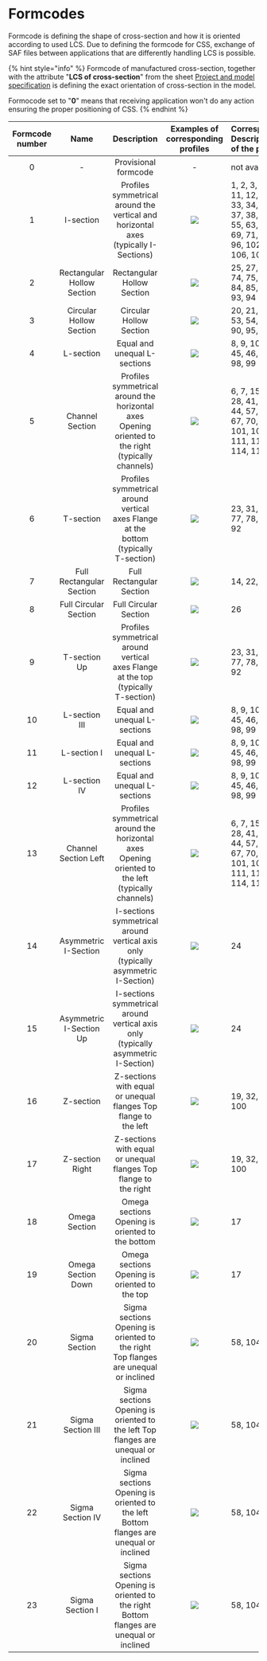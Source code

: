 # Formcodes

Formcode is defining the shape of cross-section and how it is oriented according to used LCS. Due to defining the formcode for CSS, exchange of SAF files between applications that are differently handling LCS is possible.

{% hint style="info" %}
Formcode of manufactured cross-section, together with the attribute "**LCS of cross-section**" from the sheet [Project and model specification](../getting-started/project-and-model-specifications/#project) is defining the exact orientation of cross-section in the model.

Formocode set to "**0**" means that receiving application won't do any action ensuring the proper positioning of CSS.
{% endhint %}

| Formcode number | Name | Description | Examples of corresponding profiles | Corresponding Description ID of the profile |
| :---: | :---: | :---: | :---: | :--- |
| 0 | - | Provisional formcode | - | not available |
| 1 | I-section | Profiles symmetrical around the vertical and horizontal axes \(typically I-Sections\) | ![](../.gitbook/assets/42_fc_01.png) | 1, 2, 3, 4, 5, 11, 12, 13, 29, 33, 34, 35, 36, 37, 38, 39, 40, 55, 63, 64, 68, 69, 71, 72, 91, 96, 102, 105, 106, 109, 110 |
| 2 | Rectangular Hollow Section | Rectangular Hollow Section | ![](../.gitbook/assets/42_fc_02.png) | 25, 27, 49, 50, 74, 75, 82, 83, 84, 85, 86, 87, 93, 94 |
| 3 | Circular Hollow Section | Circular Hollow Section | ![](../.gitbook/assets/42_fc_03.png) | 20, 21, 51, 52, 53, 54,88, 89, 90, 95, 103 |
| 4 | L-section | Equal and unequal L-sections | ![](../.gitbook/assets/42_fc_04.png) | 8, 9, 10, 16, 45, 46, 65, 73, 98, 99 |
| 5 | Channel Section | Profiles symmetrical around the horizontal axes Opening oriented to the right \(typically channels\) | ![](../.gitbook/assets/42_fc_05.png) | 6, 7, 15, 18, 28, 41, 42, 43, 44, 57, 62, 66, 67, 70, 76, 97, 101, 107, 108, 111, 112, 113, 114, 115, 118 |
| 6 | T-section | Profiles symmetrical around vertical axes Flange at the bottom \(typically T-section\)  | ![](../.gitbook/assets/42_fc_06.png) | 23, 31, 47, 48, 77, 78, 80, 81, 92 |
| 7 | Full Rectangular Section | Full Rectangular Section | ![](../.gitbook/assets/42_fc_07.png) | 14, 22, 30, 79 |
| 8 | Full Circular Section | Full Circular Section | ![](../.gitbook/assets/42_fc_08.png) | 26 |
| 9 | T-section Up | Profiles symmetrical around vertical axes Flange at the top \(typically T-section\) | ![](../.gitbook/assets/42_fc_09.png) | 23, 31, 47, 48, 77, 78, 80, 81, 92 |
| 10 | L-section III | Equal and unequal L-sections | ![](../.gitbook/assets/42_fc_10.png) | 8, 9, 10, 16, 45, 46, 65, 73, 98, 99 |
| 11 | L-section I | Equal and unequal L-sections | ![](../.gitbook/assets/42_fc_11.png) | 8, 9, 10, 16, 45, 46, 65, 73, 98, 99 |
| 12 | L-section IV | Equal and unequal L-sections | ![](../.gitbook/assets/42_fc_12.png) | 8, 9, 10, 16, 45, 46, 65, 73, 98, 99 |
| 13 | Channel Section Left | Profiles symmetrical around the horizontal axes Opening oriented to the left \(typically channels\) | ![](../.gitbook/assets/42_fc_13.png) | 6, 7, 15, 18, 28, 41, 42, 43, 44, 57, 62, 66, 67, 70, 76, 97, 101, 107, 108, 111, 112, 113, 114, 115, 118 |
| 14 | Asymmetric I-Section | I-sections symmetrical around vertical axis only \(typically asymmetric I-Section\) | ![](../.gitbook/assets/42_fc_14.png) | 24 |
| 15 | Asymmetric I-Section Up | I-sections symmetrical around vertical axis only \(typically asymmetric I-Section\) | ![](../.gitbook/assets/42_fc_15.png) | 24 |
| 16 | Z-section | Z-sections with equal or unequal flanges Top flange to the left | ![](../.gitbook/assets/42_fc_16.png) | 19, 32, 56, 100 |
| 17 | Z-section Right | Z-sections with equal or unequal flanges Top flange to the right | ![](../.gitbook/assets/42_fc_17.png) | 19, 32, 56, 100 |
| 18 | Omega Section | Omega sections Opening is oriented to the bottom | ![](../.gitbook/assets/42_fc_18.png) | 17 |
| 19 | Omega Section Down | Omega sections Opening is oriented to the top | ![](../.gitbook/assets/42_fc_19.png) | 17 |
| 20 | Sigma Section | Sigma sections Opening is oriented to the right Top flanges are unequal or inclined | ![](../.gitbook/assets/42_fc_20.png) | 58, 104 |
| 21 | Sigma Section III | Sigma sections Opening is oriented to the left Top flanges are unequal or inclined | ![](../.gitbook/assets/42_fc_21.png) | 58, 104 |
| 22 | Sigma Section IV | Sigma sections Opening is oriented to the left Bottom flanges are unequal or inclined | ![](../.gitbook/assets/42_fc_22.png) | 58, 104 |
| 23 | Sigma Section I | Sigma sections Opening is oriented to the right Bottom flanges are unequal or inclined | ![](../.gitbook/assets/42_fc_23.png) | 58, 104 |


